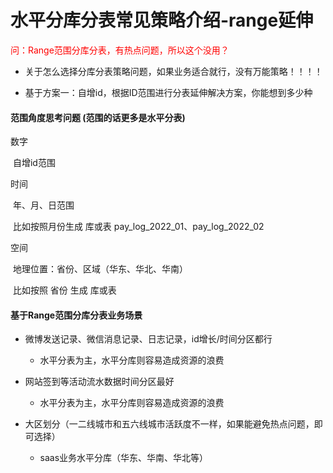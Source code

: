# 水平分库分表常见策略介绍-range延伸

<font color="red">问：Range范围分库分表，有热点问题，所以这个没用？</font>

 

- 关于怎么选择分库分表策略问题，如果业务适合就行，没有万能策略！！！！

- 基于方案一：自增id，根据ID范围进行分表延伸解决方案，你能想到多少种

    

#### 范围角度思考问题 (范围的话更多是水平分表)

 

数字

​	自增id范围

时间

​	年、月、日范围

​	比如按照月份生成 库或表 pay_log_2022_01、pay_log_2022_02

空间

​	地理位置：省份、区域（华东、华北、华南）

​	比如按照 省份 生成 库或表

 

#### 基于Range范围分库分表业务场景

 

- 微博发送记录、微信消息记录、日志记录，id增长/时间分区都行
  - 水平分表为主，水平分库则容易造成资源的浪费
- 网站签到等活动流水数据时间分区最好
  - 水平分表为主，水平分库则容易造成资源的浪费

- 大区划分（一二线城市和五六线城市活跃度不一样，如果能避免热点问题，即可选择）
  - saas业务水平分库（华东、华南、华北等）
